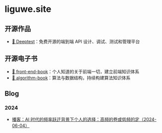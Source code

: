 # liguwe.site 
## 开源作品 
- [🔌 Deeptest](https://github.com/deeptest-com/deeptest)：免费开源的端到端 API 设计、调试、测试和管理平台 
## 开源电子书 
- [📕 front-end-book](https://github.com/liguwe/front-end-book)：个人知道的关于前端一切，建立前端知识体系 
- [📗 algorithm-book](https://github.com/liguwe/algorithm-book)：算法与数据结构，持续构建算法知识体系 
## Blog 
### 2024 
- [播客：AI 时代的频率跃迁背景下个人的选择：高频的卷或低频的定（2024-06-04）](/post/aqkdr1zguky1o534.md) 
